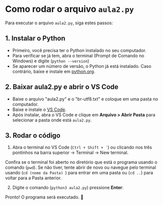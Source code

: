 # Como rodar o arquivo `aula2.py`

Para executar o arquivo `aula2.py`, siga estes passos:

## 1. Instalar o Python  
- Primeiro, você precisa ter o Python instalado no seu computador.  
- Para verificar se já tem, abra o terminal (Prompt de Comando no Windows) e digite (`python --version`)
- Se aparecer um número de versão, o Python já está instalado. Caso contrário, baixe e instale em [python.org](https://www.python.org/).  

## 2. Baixar aula2.py e abrir o VS Code  
- Baixe o arquivo "aula2.py" e o "br-utf8.txt" e coloque em uma pasta no computador.
- Baixe e instale o [VS Code](https://code.visualstudio.com/).  
- Após instalar, abra o VS Code e clique em **Arquivo > Abrir Pasta** para selecionar a pasta onde está `aula2.py`.  

## 3. Rodar o código  

1. Abra o terminal no VS Code (`Ctrl + Shift + ´`) ou clicando nos três pontinhos na barra superior -> Terminal -> New terminal.

Confira se o terminal foi aberto no diretório que está o programa usando o comando (`pwd`). Se não tiver, tente abrir de novo ou navegue pelo terminal usando (`cd (nome da Pasta) `) para entrar em uma pasta ou (`cd ..`) para voltar para a Pasta anterior.

2. Digite o comando (`python3 aula2.py`) pressione **Enter**:  

Pronto! O programa será executado. 🚀